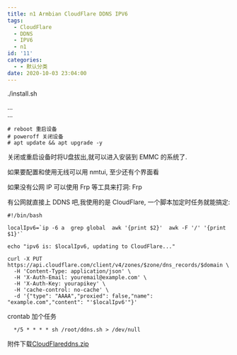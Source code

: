 ```yaml
---
title: n1 Armbian CloudFlare DDNS IPV6
tags:
  - CloudFlare
  - DDNS
  - IPV6
  - n1
id: '11'
categories:
  - - 默认分类
date: 2020-10-03 23:04:00
---
```


./install.sh

...  
...

```
# reboot 重启设备
# poweroff 关闭设备
# apt update && apt upgrade -y
```

关闭或重启设备时将U盘拔出,就可以进入安装到 EMMC 的系统了.

如果要配置和使用无线可以用 nmtui, 至少还有个界面看

如果没有公网 IP 可以使用 Frp 等工具来打洞: Frp

有公网就直接上 DDNS 吧,我使用的是 CloudFlare, 一个脚本加定时任务就能搞定:

```
#!/bin/bash

localIpv6=`ip -6 a  grep global  awk '{print $2}'  awk -F '/' '{print $1}'`

echo "ipv6 is: $localIpv6, updating to CloudFlare..."

curl -X PUT https://api.cloudflare.com/client/v4/zones/$zone/dns_records/$domain \
  -H 'Content-Type: application/json' \
  -H 'X-Auth-Email: youremail@example.com' \
  -H 'X-Auth-Key: yourapikey' \
  -H 'cache-control: no-cache' \
  -d '{"type": "AAAA","proxied": false,"name": "example.com","content": "'$localIpv6'"}'
```

crontab 加个任务

```
  */5 * * * * sh /root/ddns.sh > /dev/null

```

附件下载[CloudFlareddns.zip](http://w.daoke.bid/usr/uploads/2020/10/1030870220.zip)